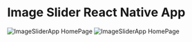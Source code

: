 # Image Slider React Native App


![ImageSliderApp HomePage](https://i.ibb.co/FJVLpLw/image.png)
![ImageSliderApp HomePage](https://i.ibb.co/HTzh4cC/image.png)
